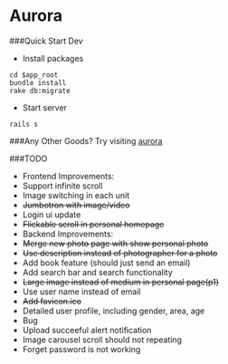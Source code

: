 Aurora
======

###Quick Start Dev
* Install packages
```
cd $app_root
bundle install
rake db:migrate
```

* Start server
```
rails s
```

###Any Other Goods?
Try visiting [aurora](http://www.wanning.co)

###TODO
* Frontend Improvements:
 * Support infinite scroll
 * Image switching in each unit
 * ~~Jumbotron with image/video~~
 * Login ui update
 * ~~Flickable scroll in personal homepage~~
* Backend Improvements:
 * ~~Merge new photo page with show personal photo~~
 * ~~Use description instead of photographer for a photo~~
 * Add book feature (should just send an email)
 * Add search bar and search functionality
 * ~~Large image instead of medium in personal page(p1)~~
 * Use user name instead of email
 * ~~Add favicon.ico~~
 * Detailed user profile, including gender, area, age
* Bug
 * Upload succeeful alert notification
 * Image carousel scroll should not repeating
 * Forget password is not working
